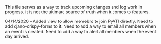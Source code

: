This file serves as a way to track upcoming changes and log work in progress.
It is not the ultimate source of truth when it comes to features.

04/14/2020 - Added view to allow memebrs to join PyATl directly.
             Need to add djano-crispy-forms to it.
             Need to add a way to email all members when an event is created.
             Need to add a way to alert all members when the event day arrived.